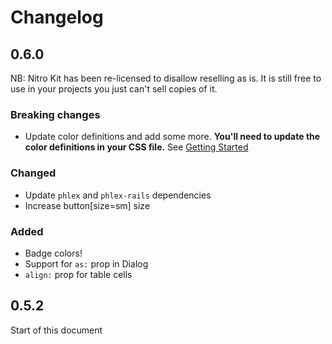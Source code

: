 # Changelog

## 0.6.0

NB: Nitro Kit has been re-licensed to disallow reselling as is. It is still free to use in your projects you just can't sell copies of it.

### Breaking changes

- Update color definitions and add some more. **You'll need to update the color definitions in your CSS file.** See [Getting Started](https://nitrokit.dev/getting_started)

### Changed

- Update `phlex` and `phlex-rails` dependencies
- Increase button[size=sm] size

### Added

- Badge colors!
- Support for `as:` prop in Dialog
- `align:` prop for table cells

## 0.5.2

Start of this document
